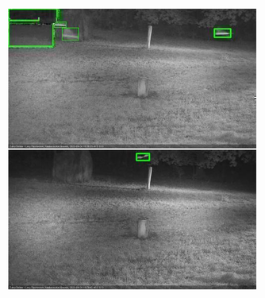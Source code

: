 ![20200924-183535-184536](in2/20200924/20200924-183535-184536_0_.jpg)
![20200924-192623-193626](in2/20200924/20200924-192623-193626_0_.jpg)
